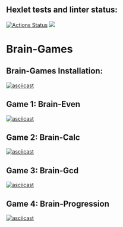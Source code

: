 ## Hexlet tests and linter status:
[![Actions Status](https://github.com/AntonTyurin87/python-project-49/workflows/hexlet-check/badge.svg)](https://github.com/AntonTyurin87/python-project-49/actions) <a href="https://codeclimate.com/github/AntonTyurin87/python-project-49/maintainability"><img src="https://api.codeclimate.com/v1/badges/17b1d594e670fc53c80a/maintainability" /></a>

# **Brain-Games**

## **Brain-Games Installation:**
[![asciicast](https://asciinema.org/a/547602.svg)](https://asciinema.org/a/547602)


## **Game 1: Brain-Even**
[![asciicast](https://asciinema.org/a/gSSKnnlDHSdEwiPCsVMThYs4l.svg)](https://asciinema.org/a/gSSKnnlDHSdEwiPCsVMThYs4l)


## **Game 2: Brain-Calc**
[![asciicast](https://asciinema.org/a/IwntNsxux5Ua5quVktqM6OtYo.svg)](https://asciinema.org/a/IwntNsxux5Ua5quVktqM6OtYo)


## **Game 3: Brain-Gcd**
[![asciicast](https://asciinema.org/a/XVRBkwJpSPtDFpNi0wFHSMVMI.svg)](https://asciinema.org/a/XVRBkwJpSPtDFpNi0wFHSMVMI)


## **Game 4: Brain-Progression**
[![asciicast](https://asciinema.org/a/vdMf7HAEHHw2F1KxQlJBfJ0de.svg)](https://asciinema.org/a/vdMf7HAEHHw2F1KxQlJBfJ0de)
